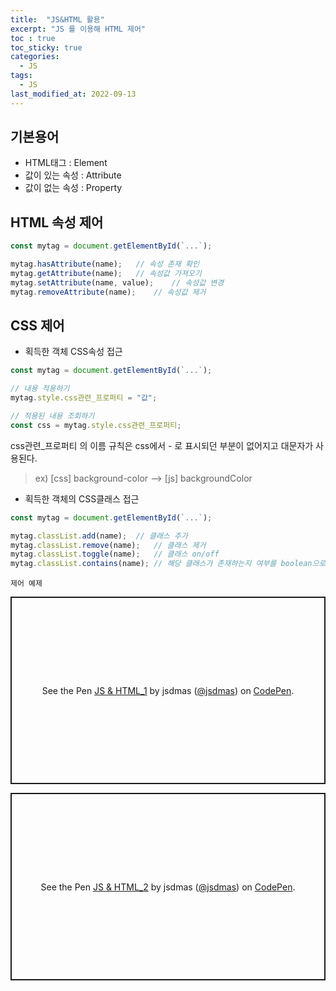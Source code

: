 ```yaml
---
title:  "JS&HTML 활용"
excerpt: "JS 를 이용해 HTML 제어"
toc : true
toc_sticky: true
categories:
  - JS
tags:
  - JS
last_modified_at: 2022-09-13
---
```

## 기본용어
- HTML태그 : Element
- 값이 있는 속성 : Attribute
- 값이 없는 속성 : Property

## HTML 속성 제어
```js
const mytag = document.getElementById(`...`);

mytag.hasAttribute(name);   // 속성 존재 확인
mytag.getAttribute(name);   // 속성값 가져오기
mytag.setAttribute(name, value);    // 속성값 변경
mytag.removeAttribute(name);    // 속성값 제거
```
## CSS 제어
- 획득한 객체 CSS속성 접근  

```js
const mytag = document.getElementById(`...`);

// 내용 적용하기
mytag.style.css관련_프로퍼티 = "값";

// 적용된 내용 조회하기
const css = mytag.style.css관련_프로퍼티;
```
css관련_프로퍼티 의 이름 규칙은 css에서 - 로 표시되던 부분이 없어지고 대문자가 사용된다.  
> ex) [css] background-color --> [js] backgroundColor
  
- 획득한 객체의 CSS클래스 접근

```js
const mytag = document.getElementById(`...`);

mytag.classList.add(name);  // 클래스 추가
mytag.classList.remove(name);   // 클래스 제거
mytag.classList.toggle(name);   // 클래스 on/off
mytag.classList.contains(name); // 해당 클래스가 존재하는지 여부를 boolean으로 반환.
```
  
`제어 예제`  

<p class="codepen" data-height="300" data-default-tab="html,result" data-slug-hash="xxjEWbE" data-user="jsdmas" style="height: 300px; box-sizing: border-box; display: flex; align-items: center; justify-content: center; border: 2px solid; margin: 1em 0; padding: 1em;">
  <span>See the Pen <a href="https://codepen.io/jsdmas/pen/xxjEWbE">
  JS &amp; HTML_1</a> by jsdmas (<a href="https://codepen.io/jsdmas">@jsdmas</a>)
  on <a href="https://codepen.io">CodePen</a>.</span>
</p>
<script async src="https://cpwebassets.codepen.io/assets/embed/ei.js"></script>

<p class="codepen" data-height="300" data-default-tab="html,result" data-slug-hash="WNJGzEq" data-user="jsdmas" style="height: 300px; box-sizing: border-box; display: flex; align-items: center; justify-content: center; border: 2px solid; margin: 1em 0; padding: 1em;">
  <span>See the Pen <a href="https://codepen.io/jsdmas/pen/WNJGzEq">
  JS &amp; HTML_2</a> by jsdmas (<a href="https://codepen.io/jsdmas">@jsdmas</a>)
  on <a href="https://codepen.io">CodePen</a>.</span>
</p>
<script async src="https://cpwebassets.codepen.io/assets/embed/ei.js"></script>
